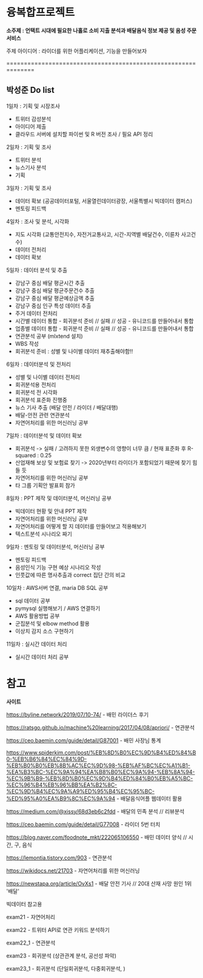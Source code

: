 # 융복합프로젝트

**소주제 : 언택트 시대에 필요한 나홀로 소비 지출 분석과 배달음식 정보 제공 및 음성 주문 서비스**



주제 아이디어 : 라이더를 위한 어플리케이션, 기능을 만들어보자

==============================================================

## **박성준 Do list**

1일차 : 기획 및 시장조사

- 트위터 감성분석
- 아이디어 제출
- 클라우드 서버에 설치할 파이썬 및 R 버전 조사 / 필요 API 정리



2일차 : 기획 및 조사

- 트위터 분석
- 뉴스기사 분석
- 기획



3일차 : 기획 및 조사

- 데이터 확보 (공공데이터포털, 서울열린데이터광장, 서울특별시 빅데이터 캠퍼스)
- 멘토링 피드백



4일차 : 조사 및 분석, 시각화

- 지도 시각화 (교통안전지수, 자전거교통사고, 시간-지역별 배달건수, 이륜차 사고건수)
- 데이터 전처리
- 데이터 확보



5일차 : 데이터 분석 및 추출

- 강남구 중심 배달 평균시간 추출
- 강남구 중심 배달 평균주문건수 추출
- 강남구 중심 배달 평균예상금액 추출
- 강남구 중심 인구 특성 데이터 추출
- 주거 데이터 전처리
- 시간별 데이터 통합 - 회귀분석 준비  // 실패 // 성공 - 유니코드를 만들어내서 통합
- 업종별 데이터 통합 - 회귀분석 준비  // 실패 // 성공 - 유니코드를 만들어내서 통합
- 연관분석 공부 (mlxtend 설치)
- WBS 작성
- 회귀분석 준비 : 성별 및 나이별 데이터 재추출해야함!!



6일차 : 데이터분석 및 전처리

- 성별 및 나이별 데이터 전처리
- 회귀분석용 전처리
- 회귀분석 전 시각화
- 회귀분석 표준화 진행중
- 뉴스 기사 추출 (배달 안전 / 라이더 / 배달대행)
- 배달-안전 관련 연관분석
- 자연어처리를 위한 머신러닝 공부



7일차 : 데이터분석 및 데이터 확보

- 회귀분석 -> 실패 / 고려하지 못한 외생변수의 영향이 너무 큼 / 현재 표준화 후 R-squared : 0.25
- 산업재해 보상 및 보험료 찾기 -> 2020년부터 라이더가 포함되었기 때문에 찾기 힘들 듯
- 자연어처리를 위한 머신러닝 공부
- 타 그룹 기획안 발표회 참가



8일차 : PPT 제작 및 데이터분석, 머신러닝 공부

- 빅데이터 현황 및 안내 PPT 제작
- 자연어처리를 위한 머신러닝 공부
- 자연어처리를 어떻게 할 지 데이터를 만들어보고 적용해보기
- 텍스트분석 시나리오 짜기



9일차 : 멘토링 및 데이터분석, 머신러닝 공부

- 멘토링 피드백
- 음성인식 기능 구현 예상 시나리오 작성
- 인풋값에 따른 명사추출과 correct 집단 간의 비교



10일차 : AWS서버 연결, maria DB SQL 공부

- sql 데이터 공부
- pymysql 실행해보기 / AWS 연결하기
- AWS 활용방법 공부
- 군집분석 및 elbow method 활용
- 이상치 감지 소스 구현하기



11일차 : 실시간 데이터 처리

- 실시간 데이터 처리 공부



# 참고

**사이트**

https://byline.network/2019/07/10-74/    - 배민 라이더스 후기

https://ratsgo.github.io/machine%20learning/2017/04/08/apriori/  - 연관분석

https://ceo.baemin.com/guide/detail/G87001 - 배민 사장님 통계

https://www.spiderkim.com/post/%EB%8D%B0%EC%9D%B4%ED%84%B0-%EB%B6%84%EC%84%9D-%EB%B0%B0%EB%8B%AC%EC%9D%98-%EB%AF%BC%EC%A1%B1-%EA%B3%BC-%EC%9A%94%EA%B8%B0%EC%9A%94-%EB%8A%94-%EC%9B%B9-%EB%8D%B0%EC%9D%B4%ED%84%B0%EB%A5%BC-%EC%96%B4%EB%96%BB%EA%B2%8C-%EC%9D%B4%EC%9A%A9%ED%95%B4%EC%95%BC-%ED%95%A0%EA%B9%8C%EC%9A%94 - 배달음식어플 웹데이터 활용 

https://medium.com/@xissy/68d3eb6c2fdd - 배달의 민족 분석 // 리뷰분석

https://ceo.baemin.com/guide/detail/G77008 - 라이더 5번 터치

https://blog.naver.com/foodnote_mkt/222065106550 - 배민 데이터 양식 // 시간, 구, 음식

https://lemontia.tistory.com/903 - 연관분석

https://wikidocs.net/21703 - 자연어처리를 위한 머신러닝

https://newstapa.org/article/OvXs1 - 배달 안전 기사 // 20대 산재 사망 원인 1위 '배달'



빅데이터 참고용 

exam21 - 자연어처리

exam22 - 트위터 API로 연관 키워드 분석하기

exam22_1 - 연관분석

exam23 -  회귀분석 (상관관계 분석, 공선성 파악)

exam23_1 - 회귀분석 (단일회귀분석, 다중회귀분석, )




